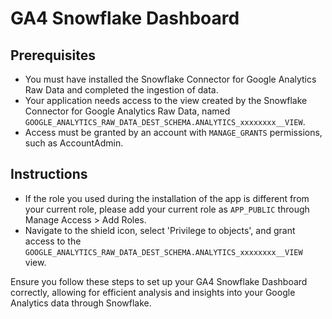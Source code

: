 # GA4 Snowflake Dashboard

## Prerequisites
- You must have installed the Snowflake Connector for Google Analytics Raw Data and completed the ingestion of data.
- Your application needs access to the view created by the Snowflake Connector for Google Analytics Raw Data, named `GOOGLE_ANALYTICS_RAW_DATA_DEST_SCHEMA.ANALYTICS_xxxxxxxx__VIEW`.
- Access must be granted by an account with `MANAGE_GRANTS` permissions, such as AccountAdmin.

## Instructions
- If the role you used during the installation of the app is different from your current role, please add your current role as `APP_PUBLIC` through Manage Access > Add Roles.
- Navigate to the shield icon, select 'Privilege to objects', and grant access to the `GOOGLE_ANALYTICS_RAW_DATA_DEST_SCHEMA.ANALYTICS_xxxxxxxx__VIEW` view.

Ensure you follow these steps to set up your GA4 Snowflake Dashboard correctly, allowing for efficient analysis and insights into your Google Analytics data through Snowflake.
